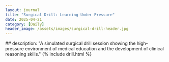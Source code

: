 ```yaml
---
layout: journal
title: "Surgical Drill: Learning Under Pressure"
date: 2025-04-21
category: [Daily]
header_image: /assets/images/surgical-drill-header.jpg
---
```


<link href="https://fonts.googleapis.com/css2?family=Merriweather:wght@400;700&family=Playfair+Display:wght@700&display=swap" rel="stylesheet">
## description: "A simulated surgical drill session showing the high-pressure environment of medical education and the development of clinical reasoning skills."
{% include drill.html %}

